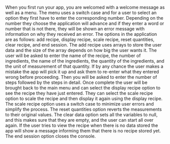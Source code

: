 When you first run your app, you are welcomed with a welcome message as well as a menu. The menu uses a switch case and for a user to select an option they first have to enter the corresponding number. Depending on the number they choose the application will advance and if they enter a word or number that is not there, they will be shown an error message with information on why they received an error. The options in the application are as follows: add recipe, display recipe, scale recipe, reset quantities, clear recipe, and end session. The add recipe uses arrays to store the user data and the size of the array depends on how big the user wants it. The user will be asked to enter the name of the recipe, the number of ingredients, the name of the ingredients, the quantity of the ingredients, and the unit of measurement of that quantity. If by any chance the user makes a mistake the app will pick it up and ask them to re-enter what they entered wrong before proceeding. Then you will be asked to enter the number of steps followed by the steps in detail. Once complete the user will be brought back to the main menu and can select the display recipe option to see the recipe they have just entered. They can select the scale recipe option to scale the recipe and then display it again using the display recipe. The scale recipe option uses a switch case to minimize user errors and simplify the process. The reset quantities option reverts the measurements to their original values. The clear data option sets all the variables to null, and this makes sure that they are empty, and the user can start all over again. If the user tries to view the recipe when there is no data stored the app will show a message informing them that there is no recipe stored yet. The end session option closes the console.

